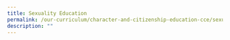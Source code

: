 ```yaml
---
title: Sexuality Education
permalink: /our-curriculum/character-and-citizenship-education-cce/sexuality-education/
description: ""
---
```

